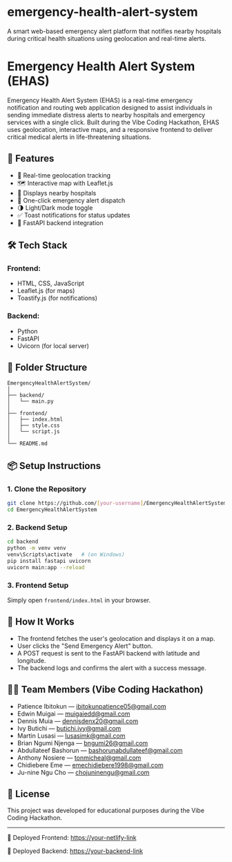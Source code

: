 # emergency-health-alert-system
A smart web-based emergency alert platform that notifies nearby hospitals during critical health situations using geolocation and real-time alerts.
# Emergency Health Alert System (EHAS)

Emergency Health Alert System (EHAS) is a real-time emergency notification and routing web application designed to assist individuals in sending immediate distress alerts to nearby hospitals and emergency services with a single click. Built during the Vibe Coding Hackathon, EHAS uses geolocation, interactive maps, and a responsive frontend to deliver critical medical alerts in life-threatening situations.

## 🚀 Features

- 📍 Real-time geolocation tracking
- 🗺️ Interactive map with Leaflet.js
- 🏥 Displays nearby hospitals
- 🚨 One-click emergency alert dispatch
- 🌗 Light/Dark mode toggle
- ✅ Toast notifications for status updates
- 🔗 FastAPI backend integration

## 🛠️ Tech Stack

### Frontend:
- HTML, CSS, JavaScript
- Leaflet.js (for maps)
- Toastify.js (for notifications)

### Backend:
- Python
- FastAPI
- Uvicorn (for local server)

## 📁 Folder Structure
```
EmergencyHealthAlertSystem/
│
├── backend/
│   └── main.py
│
├── frontend/
│   ├── index.html
│   ├── style.css
│   └── script.js
│
└── README.md
```

## 📦 Setup Instructions

### 1. Clone the Repository
```bash
git clone https://github.com/[your-username]/EmergencyHealthAlertSystem.git
cd EmergencyHealthAlertSystem
```

### 2. Backend Setup
```bash
cd backend
python -m venv venv
venv\Scripts\activate   # (on Windows)
pip install fastapi uvicorn
uvicorn main:app --reload
```

### 3. Frontend Setup
Simply open `frontend/index.html` in your browser.

## 🧪 How It Works
- The frontend fetches the user's geolocation and displays it on a map.
- User clicks the "Send Emergency Alert" button.
- A POST request is sent to the FastAPI backend with latitude and longitude.
- The backend logs and confirms the alert with a success message.

## 👨‍💻 Team Members (Vibe Coding Hackathon)
- Patience Ibitokun — ibitokunpatience05@gmail.com
- Edwin Muigai — muigaiedd@gmail.com
- Dennis Muia — dennisdenx20@gmail.com
- Ivy Butichi — butichi.ivy@gmail.com
- Martin Lusasi — lusasimk@gmail.com
- Brian Ngumi Njenga — bngumi26@gmail.com
- Abdullateef Bashorun — bashorunabdullateef@gmail.com
- Anthony Nosiere — tonmicheal@gmail.com
- Chidiebere Eme — emechidiebere1998@gmail.com
- Ju-nine Ngu Cho — chojuninengu@gmail.com

## 📄 License
This project was developed for educational purposes during the Vibe Coding Hackathon.

---

🔗 Deployed Frontend: [https://your-netlify-link](https://your-netlify-link)

🔗 Deployed Backend: [https://your-backend-link](https://your-backend-link)


